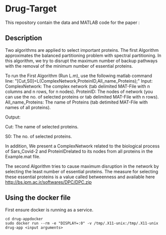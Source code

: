 # Drug-Target

This repository contain the data and MATLAB code for the paper :

## Description

Two algorithms are applied to select important proteins.
The first Algorithm approximates the balanced partitioning problem with spectral partitioning. In this algorithm, we try to disrupt the maximum number of backup pathways with the removal of the minimum number of essential proteins.

To run the First Algorithm (Run L.m), use the following matlab command line:
"[Cut,S0]=L(ComplexNetwork,ProteinID,All_name_Proteins);"
Input:
ComplexNetwork: The complex network (tab delimited MAT-File with n columns and n rows, for n nodes).
ProteinID:  The nodes of network (you can use the no. of selected proteins or tab delimited MAT-File with n rows).
All_name_Proteins: The name of Proteins (tab detimited MAT-File with names of all proteins).

Output:

Cut: The name of selected proteins.

S0: The no. of selected proteins.

In addition, We present a ComplexNetwork related to the biological process of Sars_Covid-2 and
ProteinIDrelated to its nodes from all proteins in the Example.mat file.

The second Algorithm tries to cause maximum disruption in the network by selecting the least number of essential proteins. The measure for selecting these essential proteins is a value called betweenness and  available here http://bs.ipm.ac.ir/softwares/DPC/DPC.zip

## Using the docker file

First ensure docker is running as a service.
```
cd drug-appdocker
sudo docker run --rm -e "DISPLAY=:0" -v /tmp/.X11-unix:/tmp/.X11-unix drug-app <input arguments>
```
